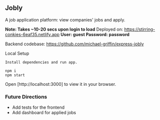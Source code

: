 ## Jobly

A job application platform: view companies' jobs and apply.

**Note: Takes ~10-20 secs upon login to load**
Deployed on: https://stirring-conkies-6eaf35.netlify.app
**User: guest
Password: password**

Backend codebase: https://github.com/michael-griffin/express-jobly

Local Setup

    Install dependencies and run app.

    npm i
    npm start

Open [http://localhost:3000] to view it in your browser.



### Future Directions
- Add tests for the frontend
- Add dashboard for applied jobs
